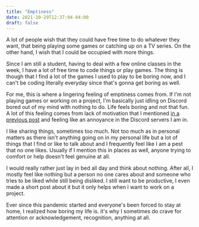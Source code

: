 ```yaml
---
title: "Emptiness"
date: 2021-10-29T12:37:04-04:00
draft: false
---
```


A lot of people wish that they could have free time to do whatever they want,
that being playing some games or catching up on a TV series. On the other hand,
I wish that I could be occupied with more things.

Since I am still a student, having to deal with a few online classes in the week,
I have a lot of free time to code things or play games. The thing is though that I
find a lot of the games I used to play to be boring now, and I can't be coding literally
everyday since that's gonna get boring as well.

For me, this is where a lingering feeling of emptiness comes from. If I'm not
playing games or working on a project, I'm basically just idling on Discord
bored out of my mind with nothing to do. Life feels boring and not that fun.
A lot of this feeling comes from lack of motivation that I mentioned
[in a previous post](https://sammy.is-a.dev/blog/motivation-and-self-esteem) and feeling like an annoyance
in the Discord servers I am in.

I like sharing things, sometimes too much. Not too much as in personal matters as
there isn't anything going on in my personal life but a lot of things that I find
or like to talk about and I frequently feel like I am a pest that no one likes.
Usually if I mention this in places as well, anyone trying to comfort or help
doesn't feel genuine at all.

I would really rather just lay in bed all day and think about nothing. After all,
I mostly feel like nothing but a person no one cares about and someone who tries
to be liked while still being disliked. I still want to be productive, I even
made a short post about it but it only helps when I want to work on a project.

Ever since this pandemic started and everyone's been forced to stay at home,
I realized how boring my life is. it's why I sometimes do crave for attention
or acknowledgement, recognition, anything at all.
